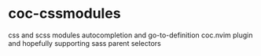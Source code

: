 # coc-cssmodules
css and scss modules autocompletion and go-to-definition coc.nvim plugin and hopefully supporting sass parent selectors
